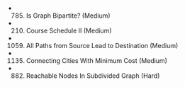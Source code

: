 
- 785. Is Graph Bipartite? (Medium)
- 210. Course Schedule II (Medium)
- 1059. All Paths from Source Lead to Destination (Medium)
- 1135. Connecting Cities With Minimum Cost (Medium)
- 882. Reachable Nodes In Subdivided Graph (Hard)
